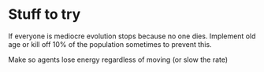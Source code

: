 # Stuff to try

If everyone is mediocre evolution stops because no one dies.
Implement old age or kill off 10% of the population sometimes to prevent this.

Make so agents lose energy regardless of moving (or slow the rate)